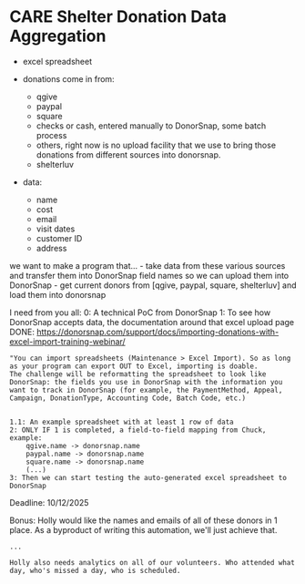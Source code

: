 # CARE Shelter Donation Data Aggregation 

- excel spreadsheet

- donations come in from:
    - qgive
    - paypal
    - square
    - checks or cash, entered manually to DonorSnap, some batch process
    - others, right now is no upload facility that we use to bring those donations from different sources into donorsnap.
    - shelterluv

- data:
    - name
    - cost
    - email
    - visit dates
    - customer ID
    - address

we want to make a program that...
    - take data from these various sources and transfer them into DonorSnap field names so we can upload them into DonorSnap
    - get current donors from [qgive, paypal, square, shelterluv] and load them into donorsnap

I need from you all:
    0: A technical PoC from DonorSnap
    1: To see how DonorSnap accepts data, the documentation around that excel upload page DONE: https://donorsnap.com/support/docs/importing-donations-with-excel-import-training-webinar/

    "You can import spreadsheets (Maintenance > Excel Import). So as long as your program can export OUT to Excel, importing is doable. 
    The challenge will be reformatting the spreadsheet to look like DonorSnap: the fields you use in DonorSnap with the information you want to track in DonorSnap (for example, the PaymentMethod, Appeal, Campaign, DonationType, Accounting Code, Batch Code, etc.)


    1.1: An example spreadsheet with at least 1 row of data
    2: ONLY IF 1 is completed, a field-to-field mapping from Chuck, example:
        qgive.name -> donorsnap.name
        paypal.name -> donorsnap.name
        square.name -> donorsnap.name
        (...)
    3: Then we can start testing the auto-generated excel spreadsheet to DonorSnap

Deadline:
    10/12/2025

Bonus:
    Holly would like the names and emails of all of these donors in 1 place. As a byproduct of writing this automation, we'll just achieve that.

    ...

    Holly also needs analytics on all of our volunteers. Who attended what day, who's missed a day, who is scheduled.